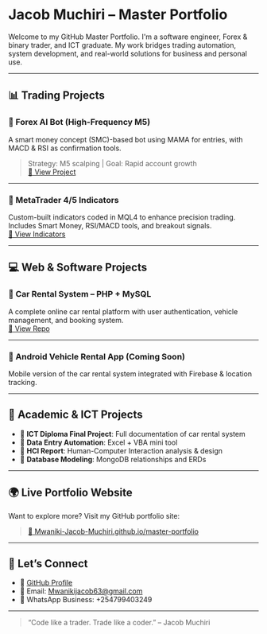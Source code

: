 # Jacob Muchiri – Master Portfolio

Welcome to my GitHub Master Portfolio. I'm a software engineer, Forex & binary trader, and ICT graduate. My work bridges trading automation, system development, and real-world solutions for business and personal use.

---

## 📊 Trading Projects

### 🔸 Forex AI Bot (High-Frequency M5)
A smart money concept (SMC)-based bot using MAMA for entries, with MACD & RSI as confirmation tools.
> Strategy: M5 scalping | Goal: Rapid account growth  
[🔗 View Project](https://github.com/Mwaniki-Jacob-Muchiri/forex-ai-bot)

---

### 🔸 MetaTrader 4/5 Indicators
Custom-built indicators coded in MQL4 to enhance precision trading.  
Includes Smart Money, RSI/MACD tools, and breakout signals.  
[🔗 View Indicators](https://github.com/Mwaniki-Jacob-Muchiri/mt4-indicators)

---

## 💻 Web & Software Projects

### 🔸 Car Rental System – PHP + MySQL
A complete online car rental platform with user authentication, vehicle management, and booking system.  
[🔗 View Repo](https://github.com/Mwaniki-Jacob-Muchiri/car-rental-system)

---

### 🔸 Android Vehicle Rental App (Coming Soon)
Mobile version of the car rental system integrated with Firebase & location tracking.

---

## 📁 Academic & ICT Projects

- 🔹 **ICT Diploma Final Project**: Full documentation of car rental system  
- 🔹 **Data Entry Automation**: Excel + VBA mini tool  
- 🔹 **HCI Report**: Human-Computer Interaction analysis & design  
- 🔹 **Database Modeling**: MongoDB relationships and ERDs

---

## 🌍 Live Portfolio Website

Want to explore more? Visit my GitHub portfolio site:
> [🔗 Mwaniki-Jacob-Muchiri.github.io/master-portfolio](https://Mwaniki-Jacob-Muchiri.github.io/master-portfolio)

---

## 🤝 Let’s Connect

- 🔗 [GitHub Profile](https://github.com/Mwaniki-Jacob-Muchiri)
- 📧 Email: Mwanikijacob63@gmail.com 
- 💬 WhatsApp Business: +254799403249 

---

> “Code like a trader. Trade like a coder.” – Jacob Muchiri
